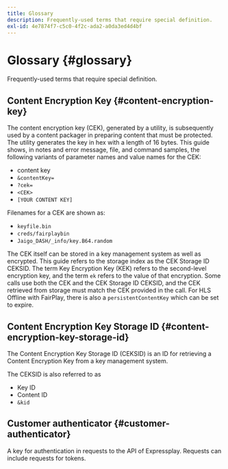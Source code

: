 ```yaml
---
title: Glossary
description: Frequently-used terms that require special definition.
exl-id: 4e7874f7-c5c0-4f2c-ada2-a0da3ed4d4bf
---
```

# Glossary {#glossary}

Frequently-used terms that require special definition.

## Content Encryption Key {#content-encryption-key}

The content encryption key (CEK), generated by a utility, is subsequently used by a content packager in preparing content that must be protected.
The utility generates the key in hex with a length of 16 bytes.
This guide shows, in notes and error message, file, and command samples, the following variants of parameter names and value names for the CEK:

* content key
* `&contentKey=`
* `?cek=`
* `<CEK>`
* `[YOUR CONTENT KEY]`

Filenames for a CEK are shown as:

* `keyfile.bin`
* `creds/fairplaybin`
* `Jaigo_DASH/_info/key.B64.random`

The CEK itself can be stored in a key management system as well as encrypted. This guide refers to the storage index as the CEK Storage ID CEKSID. The term Key Encryption Key (KEK) refers to the second-level encryption key, and the term `ek` refers to the value of that encryption.
Some calls use both the CEK and the CEK Storage ID CEKSID, and the CEK retrieved from storage must match the CEK provided in the call.
For HLS Offline with FairPlay, there is also a `persistentContentKey` which can be set to expire.

## Content Encryption Key Storage ID {#content-encryption-key-storage-id}

The Content Encryption Key Storage ID (CEKSID) is an ID for retrieving a Content Encryption Key from a key management system.

The CEKSID is also referred to as
* Key ID
* Content ID
* `&kid`

## Customer authenticator {#customer-authenticator}

A key for authentication in requests to the API of Expressplay. Requests can include requests for tokens.
